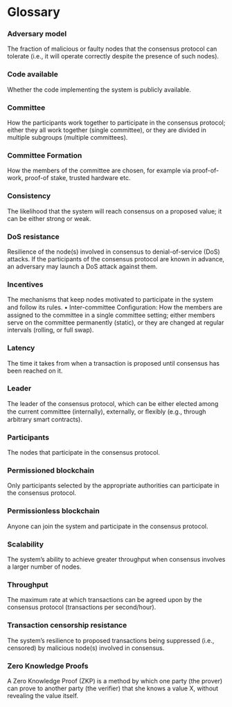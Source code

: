# Glossary

### Adversary model

The fraction of malicious or faulty nodes that the consensus protocol can tolerate \(i.e., it will operate correctly despite the presence of such nodes\). 

### Code available

Whether the code implementing the system is publicly available. 

### Committee

How the participants work together to participate in the consensus protocol; either they all work together \(single committee\), or they are divided in multiple subgroups \(multiple committees\). 

### Committee Formation

How the members of the committee are chosen, for example via proof-of-work, proof-of stake, trusted hardware etc. 

### Consistency

The likelihood that the system will reach consensus on a proposed value; it can be either strong or weak. 

###  DoS resistance

Resilience of the node\(s\) involved in consensus to denial-of-service \(DoS\) attacks. If the participants of the consensus protocol are known in advance, an adversary may launch a DoS attack against them.  

### Incentives

The mechanisms that keep nodes motivated to participate in the system and follow its rules. • Inter-committee Conﬁguration: How the members are assigned to the committee in a single committee setting; either members serve on the committee permanently \(static\), or they are changed at regular intervals \(rolling, or full swap\). 

### Latency

The time it takes from when a transaction is proposed until consensus has been reached on it. 

### Leader

The leader of the consensus protocol, which can be either elected among the current committee \(internally\), externally, or ﬂexibly \(e.g., through arbitrary smart contracts\). 

### Participants

The nodes that participate in the consensus protocol. 

### Permissioned blockchain

Only participants selected by the appropriate authorities can participate in the consensus protocol. 

### Permissionless blockchain

Anyone can join the system and participate in the consensus protocol. 

### Scalability

The system’s ability to achieve greater throughput when consensus involves a larger number of nodes. 

### Throughput

The maximum rate at which transactions can be agreed upon by the consensus protocol \(transactions per second/hour\). 

### Transaction censorship resistance

The system’s resilience to proposed transactions being suppressed \(i.e., censored\) by malicious node\(s\) involved in consensus.

###  Zero Knowledge Proofs

 A Zero Knowledge Proof \(ZKP\) is a method by which one party \(the prover\) can prove to another party \(the verifier\) that she knows a value X, without revealing the value itself.

